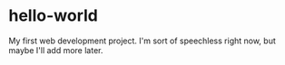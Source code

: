 # hello-world
My first web development project. I'm sort of speechless right now, but maybe I'll add more later.
